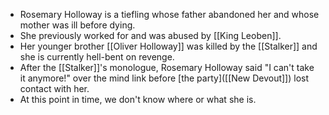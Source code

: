- Rosemary Holloway is a tiefling whose father abandoned her and whose mother was ill before dying.
- She previously worked for and was abused by [[King Leoben]].
- Her younger brother [[Oliver Holloway]] was killed by the [[Stalker]] and she is currently hell-bent on revenge.
- After the [[Stalker]]'s monologue, Rosemary Holloway said "I can't take it anymore!" over the mind link before [the party]([[New Devout]]) lost contact with her.
- At this point in time, we don't know where or what she is.